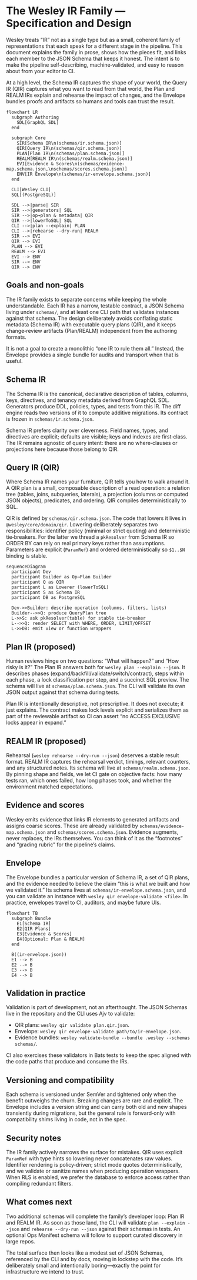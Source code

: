 # The Wesley IR Family — Specification and Design

Wesley treats “IR” not as a single type but as a small, coherent family of representations that each speak for a different stage in the pipeline. This document explains the family in prose, shows how the pieces fit, and links each member to the JSON Schema that keeps it honest. The intent is to make the pipeline self‑describing, machine‑validated, and easy to reason about from your editor to CI.

At a high level, the Schema IR captures the shape of your world, the Query IR (QIR) captures what you want to read from that world, the Plan and REALM IRs explain and rehearse the impact of changes, and the Envelope bundles proofs and artifacts so humans and tools can trust the result.

```mermaid
flowchart LR
  subgraph Authoring
    SDL[GraphQL SDL]
  end

  subgraph Core
    SIR[Schema IR\n(schemas/ir.schema.json)]
    QIR[Query IR\n(schemas/qir.schema.json)]
    PLAN[Plan IR\n(schemas/plan.schema.json)]
    REALM[REALM IR\n(schemas/realm.schema.json)]
    EVI[Evidence & Scores\n(schemas/evidence-map.schema.json,\nschemas/scores.schema.json)]
    ENV[IR Envelope\n(schemas/ir-envelope.schema.json)]
  end

  CLI[Wesley CLI]
  SQL[(PostgreSQL)]

  SDL -->|parse| SIR
  SIR -->|generators| SQL
  SIR -->|op→plan & metadata| QIR
  QIR -->|lowerToSQL| SQL
  CLI -->|plan --explain| PLAN
  CLI -->|rehearse --dry-run| REALM
  SIR --> EVI
  QIR --> EVI
  PLAN --> EVI
  REALM --> EVI
  EVI --> ENV
  SIR --> ENV
  QIR --> ENV
```

## Goals and non‑goals

The IR family exists to separate concerns while keeping the whole understandable. Each IR has a narrow, testable contract, a JSON Schema living under `schemas/`, and at least one CLI path that validates instances against that schema. The design deliberately avoids conflating static metadata (Schema IR) with executable query plans (QIR), and it keeps change‑review artifacts (Plan/REALM) independent from the authoring formats.

It is not a goal to create a monolithic “one IR to rule them all.” Instead, the Envelope provides a single bundle for audits and transport when that is useful.

## Schema IR

The Schema IR is the canonical, declarative description of tables, columns, keys, directives, and tenancy metadata derived from GraphQL SDL. Generators produce DDL, policies, types, and tests from this IR. The diff engine reads two versions of it to compute additive migrations. Its contract is frozen in `schemas/ir.schema.json`.

Schema IR prefers clarity over cleverness. Field names, types, and directives are explicit; defaults are visible; keys and indexes are first‑class. The IR remains agnostic of query intent: there are no where‑clauses or projections here because those belong to QIR.

## Query IR (QIR)

Where Schema IR names your furniture, QIR tells you how to walk around it. A QIR plan is a small, composable description of a read operation: a relation tree (tables, joins, subqueries, laterals), a projection (columns or computed JSON objects), predicates, and ordering. QIR compiles deterministically to SQL.

QIR is defined by `schemas/qir.schema.json`. The code that lowers it lives in `@wesley/core/domain/qir`. Lowering deliberately separates two responsibilities: identifier policy (minimal or strict quoting) and deterministic tie‑breakers. For the latter we thread a `pkResolver` from Schema IR so ORDER BY can rely on real primary keys rather than assumptions. Parameters are explicit (`ParamRef`) and ordered deterministically so `$1..$N` binding is stable.

```mermaid
sequenceDiagram
  participant Dev
  participant Builder as Op→Plan Builder
  participant Q as QIR
  participant L as Lowerer (lowerToSQL)
  participant S as Schema IR
  participant DB as PostgreSQL

  Dev->>Builder: describe operation (columns, filters, lists)
  Builder-->>Q: produce QueryPlan tree
  L->>S: ask pkResolver(table) for stable tie-breaker
  L-->>Q: render SELECT with WHERE, ORDER, LIMIT/OFFSET
  L->>DB: emit view or function wrappers
```

## Plan IR (proposed)

Human reviews hinge on two questions: “What will happen?” and “How risky is it?” The Plan IR answers both for `wesley plan --explain --json`. It describes phases (expand/backfill/validate/switch/contract), steps within each phase, a lock classification per step, and a succinct SQL preview. The schema will live at `schemas/plan.schema.json`. The CLI will validate its own JSON output against that schema during tests.

Plan IR is intentionally descriptive, not prescriptive. It does not execute; it just explains. The contract makes lock levels explicit and serializes them as part of the reviewable artifact so CI can assert “no ACCESS EXCLUSIVE locks appear in expand.”

## REALM IR (proposed)

Rehearsal (`wesley rehearse --dry-run --json`) deserves a stable result format. REALM IR captures the rehearsal verdict, timings, relevant counters, and any structured notes. Its schema will live at `schemas/realm.schema.json`. By pinning shape and fields, we let CI gate on objective facts: how many tests ran, which ones failed, how long phases took, and whether the environment matched expectations.

## Evidence and scores

Wesley emits evidence that links IR elements to generated artifacts and assigns coarse scores. These are already validated by `schemas/evidence-map.schema.json` and `schemas/scores.schema.json`. Evidence augments, never replaces, the IRs themselves. You can think of it as the “footnotes” and “grading rubric” for the pipeline’s claims.

## Envelope

The Envelope bundles a particular version of Schema IR, a set of QIR plans, and the evidence needed to believe the claim “this is what we built and how we validated it.” Its schema lives at `schemas/ir-envelope.schema.json`, and you can validate an instance with `wesley qir envelope-validate <file>`. In practice, envelopes travel to CI, auditors, and maybe future UIs.

```mermaid
flowchart TB
  subgraph Bundle
    E1[Schema IR]
    E2[QIR Plans]
    E3[Evidence & Scores]
    E4[Optional: Plan & REALM]
  end

  B((ir-envelope.json))
  E1 --> B
  E2 --> B
  E3 --> B
  E4 --> B
```

## Validation in practice

Validation is part of development, not an afterthought. The JSON Schemas live in the repository and the CLI uses Ajv to validate:

- QIR plans: `wesley qir validate plan.qir.json`.
- Envelope: `wesley qir envelope-validate path/to/ir-envelope.json`.
- Evidence bundles: `wesley validate-bundle --bundle .wesley --schemas schemas/`.

CI also exercises these validators in Bats tests to keep the spec aligned with the code paths that produce and consume the IRs.

## Versioning and compatibility

Each schema is versioned under SemVer and tightened only when the benefit outweighs the churn. Breaking changes are rare and explicit. The Envelope includes a version string and can carry both old and new shapes transiently during migrations, but the general rule is forward‑only with compatibility shims living in code, not in the spec.

## Security notes

The IR family actively narrows the surface for mistakes. QIR uses explicit `ParamRef` with type hints so lowering never concatenates raw values. Identifier rendering is policy‑driven; strict mode quotes deterministically, and we validate or sanitize names when producing operation wrappers. When RLS is enabled, we prefer the database to enforce access rather than compiling redundant filters.

## What comes next

Two additional schemas will complete the family’s developer loop: Plan IR and REALM IR. As soon as those land, the CLI will validate `plan --explain --json` and `rehearse --dry-run --json` against their schemas in tests. An optional Ops Manifest schema will follow to support curated discovery in large repos.

The total surface then looks like a modest set of JSON Schemas, referenced by the CLI and by docs, moving in lockstep with the code. It’s deliberately small and intentionally boring—exactly the point for infrastructure we intend to trust.

